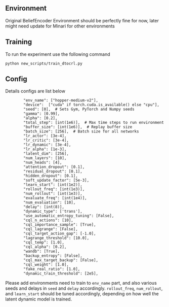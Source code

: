 ## Environment
Original BeliefEncoder Environment should be perfectly fine for now, later might need update for Minari for other environments
## Training
To run the experiment use the following command
```
python new_scripts/train_dtocrl.py
```
## Config
Details configs are list below
```
		"env_name": ["hopper-medium-v2"],
        "device":  ["cuda" if torch.cuda.is_available() else "cpu"],
        "seed": [0],  # Sets Gym, PyTorch and Numpy seeds
        "gamma": [0.99],
        "alpha": [0.2],
        "total_step": [int(1e6)],  # Max time steps to run environment
        "buffer_size": [int(1e6)],  # Replay buffer size
        "batch_size": [256],  # Batch size for all networks
        "lr_actor": [3e-4],
        "lr_critic": [3e-4],
        "lr_dynamic": [3e-4],
        "lr_alpha": [1e-3],
        "latent_dim": [256],
        "num_layers": [10],
        "num_heads": [4],
        "attention_dropout": [0.1],
        "residual_dropout": [0.1],
        "hidden_dropout": [0.1],
        "soft_update_factor": [5e-3],
        "learn_start": [int(1e2)],
        "rollout_freq": [int(1e3)],
        "num_rollout": [int(1e3)],
        "evaluate_freq": [int(1e4)],
        "num_evaluation": [10],
        "delay": [int(8)],
        "dynamic_type": ['trans'],
        "use_automatic_entropy_tuning": [False],
        "cql_n_actions": [10],
        "cql_importance_sample": [True],
        "cql_lagrange": [False],
        "cql_target_action_gap": [-1.0],
        "lagrange_threshold": [10.0],
        "cql_temp": [1.0],
        "cql_alpha": [0.2],
        "wandb": [True],
        "backup_entropy": [False],
        "cql_max_target_backup": [False],
        "cql_weight": [1.0],
        "fake_real_ratio": [1.0],
        "dynamic_train_threshold": [2e5],
```
Please add environments need to train to `env_name` part, and also various seeds and delays in `seed` and `delay` accordingly. `rollout_freq`, `num_rollout`, and `learn_start` should be tuned accordingly, depending on how well the latent dynamic model is trained. 